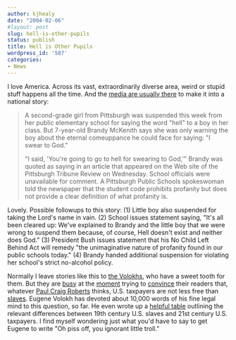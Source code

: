 ```yaml
---
author: kjhealy
date: "2004-02-06"
#layout: post
slug: hell-is-other-pupils
status: publish
title: Hell is Other Pupils
wordpress_id: '587'
categories:
- News
---
```


I love America. Across its vast, extraordinarily diverse area, weird or stupid stuff happens all the time. And the [media are usually there](http://story.news.yahoo.com/news?tmpl=story&cid=573&ncid=757&e=1&u=/nm/20040205/od_nm/life_hell_dc) to make it into a national story:

> A second-grade girl from Pittsburgh was suspended this week from her public elementary school for saying the word "hell" to a boy in her class. But 7-year-old Brandy McKenith says she was only warning the boy about the eternal comeuppance he could face for saying: "I swear to God."
>
> "I said, 'You're going to go to hell for swearing to God,'" Brandy was quoted as saying in an article that appeared on the Web site of the Pittsburgh Tribune Review on Wednesday. School officials were unavailable for comment. A Pittsburgh Public Schools spokeswoman told the newspaper that the student code prohibits profanity but does not provide a clear definition of what profanity is.

Lovely. Possible followups to this story: (1) Little boy also suspended for taking the Lord's name in vain. (2) School issues statement saying, "It's all been cleared up: We've explained to Brandy and the little boy that we were wrong to suspend them because, of course, Hell doesn't exist and neither does God." (3) President Bush issues statement that his No Child Left Behind Act will remedy "the unimaginative nature of profanity found in our public schools today." (4) Brandy handed additional suspension for violating her school's strict no-alcohol policy.

Normally I leave stories like this to [the Volokhs](http://volokh.com), who have a sweet tooth for them. But they are [busy](http://volokh.com/2004_02_01_volokh_archive.html#107600728006924720) at the [moment](http://volokh.com/2004_02_01_volokh_archive.html#107594714871232808) trying to [convince](http://volokh.com/2004_02_01_volokh_archive.html#107594380525038863) their readers that, whatever [Paul Craig Roberts](http://volokh.com/2004_01_25_volokh_archive.html#107532483671082814) thinks, U.S. taxpayers are not less free than [slaves](http://volokh.com/2004_01_25_volokh_archive.html#107532483671082814). Eugene Volokh has devoted about 10,000 words of his fine legal mind to this question, so far. He even wrote up a [helpful table](http://volokh.com/2004_02_01_volokh_archive.html#107600728006924720) outlining the relevant differences between 19th century U.S. slaves and 21st century U.S. taxpayers. I find myself wondering just what you'd have to say to get Eugene to write "Oh piss off, you ignorant little troll."
